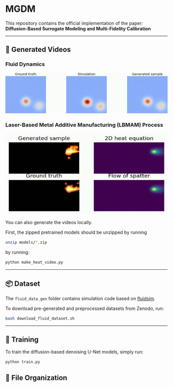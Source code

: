 # MGDM

This repository contains the official implementation of the paper:  
**Diffusion-Based Surrogate Modeling and Multi-Fidelity Calibration**

---

## 🎥 Generated Videos

### Fluid Dynamics
![Fluid video](generated_video/smoke.gif)

### Laser-Based Metal Additive Manufacturing (LBMAM) Process
![3D printing video](generated_video/meltpools.gif)

You can also generate the videos locally. 

First, the zipped pretrained models should be unzipped by running
```bash
unzip models/*.zip
```
by running:
```bash
python make_heat_video.py
```

---

## 📦 Dataset

The `fluid_data_gen` folder contains simulation code based on [fluidsim](https://pypi.org/project/fluidsim/).

To download pre-generated and preprocessed datasets from Zenodo, run:
```bash
bash download_fluid_dataset.sh
```

---

## 🧠 Training

To train the diffusion-based denoising U-Net models, simply run:
```bash
python train.py
```

## 📁 File Organization